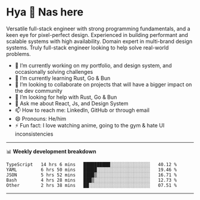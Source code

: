 # Hya 👋 Nas here

Versatile full-stack engineer with strong programming fundamentals, and a keen eye for pixel-perfect design. Experienced in building performant and scalable systems with high availability. Domain expert in multi-brand design systems. Truly full-stack engineer looking to help solve real-world problems.

- 🔭 I’m currently working on my portfolio, and design system, and occasionally solving challenges
- 🌱 I’m currently learning Rust, Go & Bun
- 👯 I’m looking to collaborate on projects that will have a bigger impact on the dev community
- 🤔 I’m looking for help with Rust, Go & Bun
- 💬 Ask me about React, Js, and Design System
- 📫 How to reach me: LinkedIn, GitHub or through email
- 😄 Pronouns: He/him
- ⚡ Fun fact: I love watching anime, going to the gym & hate UI inconsistencies

-------
📊 **Weekly development breakdown**
<!--START_SECTION:waka-->

```text
TypeScript   14 hrs 6 mins   ██████████░░░░░░░░░░░░░░░   40.12 %
YAML         6 hrs 50 mins   █████░░░░░░░░░░░░░░░░░░░░   19.46 %
JSON         5 hrs 52 mins   ████▒░░░░░░░░░░░░░░░░░░░░   16.71 %
Bash         4 hrs 28 mins   ███▒░░░░░░░░░░░░░░░░░░░░░   12.73 %
Other        2 hrs 38 mins   ██░░░░░░░░░░░░░░░░░░░░░░░   07.51 %
```

<!--END_SECTION:waka-->
-------
